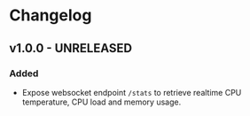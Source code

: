 # Changelog

## v1.0.0 - UNRELEASED

### Added

- Expose websocket endpoint `/stats` to retrieve realtime CPU temperature,
  CPU load and memory usage.